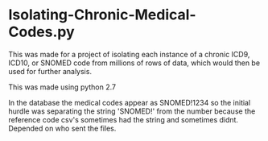 # Isolating-Chronic-Medical-Codes.py

This was made for a project of isolating each instance of a chronic ICD9, ICD10, or SNOMED code from millions of rows of data, which would then be used for further analysis. 

This was made using python 2.7

In the database the medical codes appear as SNOMED!1234 so the initial hurdle was separating the string 'SNOMED!' from the number because the reference code csv's sometimes had the string and sometimes didnt. Depended on who sent the files.
